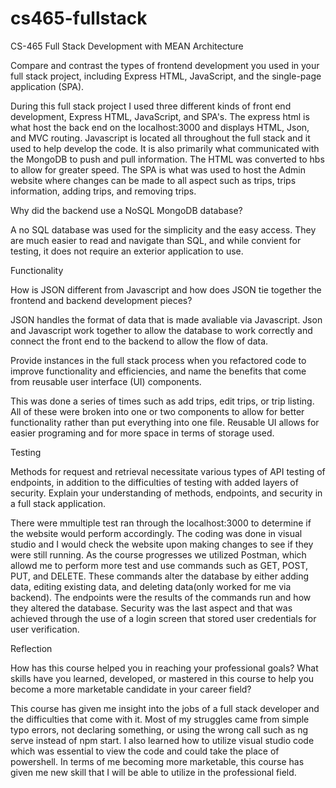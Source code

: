 # cs465-fullstack
CS-465 Full Stack Development with MEAN
Architecture

Compare and contrast the types of frontend development you used in your full stack project, including Express HTML, JavaScript, and the single-page application (SPA).

During this full stack project I used three different kinds of front end development, Express HTML, JavaScript, and SPA's. The express html is what host the back end on the localhost:3000 and displays HTML, Json, and MVC routing. Javascript is located all throughout the full stack and it used to help develop the code. It is also primarily what communicated with the MongoDB to push and pull information. The HTML was converted to hbs to allow for greater speed. The SPA is what was used to host the Admin website where changes can be made to all aspect such as trips, trips information, adding trips, and removing trips. 

Why did the backend use a NoSQL MongoDB database?

A no SQL database was used for the simplicity and the easy access. They are much easier to read and navigate than SQL, and while convient for testing, it does not require an exterior application to use. 

Functionality



How is JSON different from Javascript and how does JSON tie together the frontend and backend development pieces?

JSON handles the format of data that is made avaliable via Javascript. Json and Javascript work together to allow the database to work correctly and connect the front end to the backend to allow the flow of data.

Provide instances in the full stack process when you refactored code to improve functionality and efficiencies, and name the benefits that come from reusable user interface (UI) components.

This was done a series of times such as add trips, edit trips, or trip listing. All of these were broken into one or two components to allow for better functionality rather than put everything into one file. Reusable UI allows for easier programing and for more space in terms of storage used.

Testing

Methods for request and retrieval necessitate various types of API testing of endpoints, in addition to the difficulties of testing with added layers of security. Explain your understanding of methods, endpoints, and security in a full stack application.

There were mmultiple test ran through the localhost:3000 to determine if the website would perform accordingly. The coding was done in visual studio and I would check the website upon making changes to see if they were still running. As the course progresses we utilized Postman, which allowd me to perform more test and use commands such as GET, POST, PUT, and DELETE. These commands alter the database by either adding data, editing existing data, and deleting data(only worked for me via backend). The endpoints were the results of the commands run and how they altered the database. Security was the last aspect and that was achieved through the use of a login screen that stored user credentials for user verification.

Reflection

How has this course helped you in reaching your professional goals? What skills have you learned, developed, or mastered in this course to help you become a more marketable candidate in your career field?

This course has given me insight into the jobs of a full stack developer and the difficulties that come with it. Most of my struggles came from simple typo errors, not declaring something, or using the wrong call such as ng serve instead of npm start. I also learned how to utilize visual studio code which was essential to view the code and could take the place of powershell. In terms of me becoming more marketable, this course has given me new skill that I will be able to utilize in the professional field.
